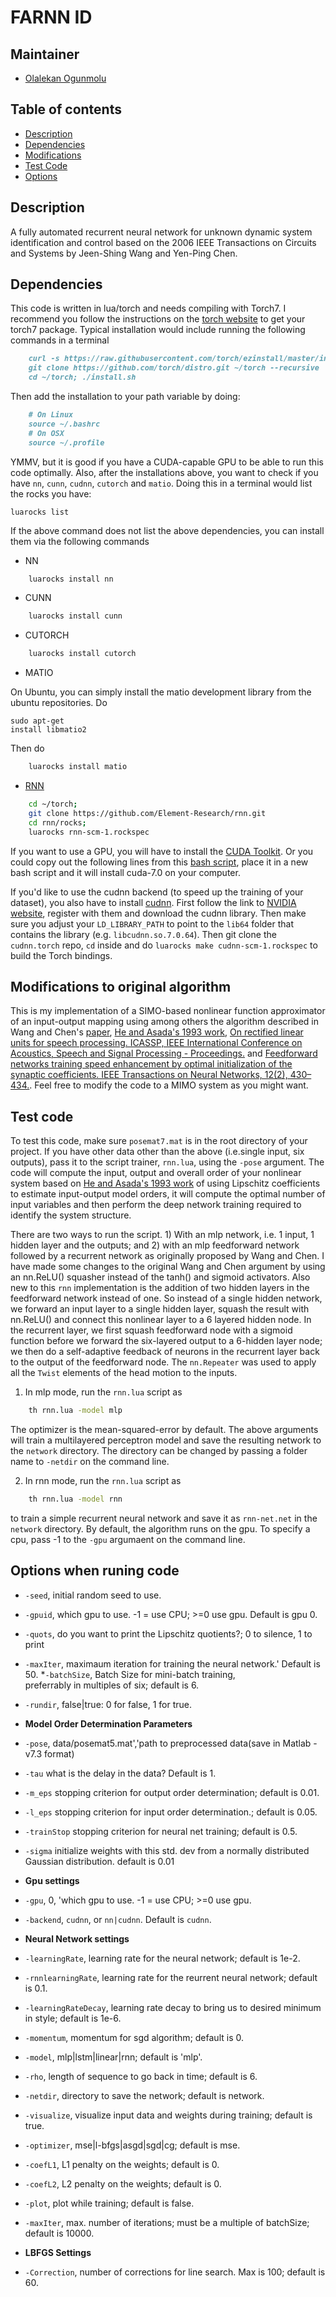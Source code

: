 # FARNN ID

## Maintainer

- [Olalekan Ogunmolu](http://lakehanne.github.io) 

## Table of contents
- [Description](#description)
- [Dependencies](#Dependencies)
- [Modifications](#modifications)
- [Test Code](#test-code)
- [Options](#options)


## Description
A fully automated recurrent neural network for unknown dynamic system identification and control based on the 2006 IEEE Transactions on Circuits and Systems by Jeen-Shing Wang and Yen-Ping Chen.

## Dependencies

This code is written in lua/torch and needs compiling with Torch7. I recommend you follow the instructions on the [torch website](http://torch.ch/docs/getting-started.html) to get your torch7 package. Typical installation would include running the following  commands in a terminal

```markdown
	curl -s https://raw.githubusercontent.com/torch/ezinstall/master/install-deps | bash
	git clone https://github.com/torch/distro.git ~/torch --recursive
	cd ~/torch; ./install.sh
```

Then add the installation to your path variable by doing:

```markdown
	# On Linux
	source ~/.bashrc
	# On OSX
	source ~/.profile
```

YMMV, but it is good if you have a CUDA-capable GPU to be able to run this code optimally. Also, after the installations above, you want to check if you have `nn`, `cunn`, `cudnn`, `cutorch` and `matio`. Doing this in a terminal would list the rocks you have:

<pre><code class="Terminal">luarocks list</code></pre>

If the above command does not list the above dependencies, you can install them via the following commands

- NN

```bash
	luarocks install nn
```

- CUNN

```bash
	luarocks install cunn
```

- CUTORCH

```bash
	luarocks install cutorch
```

- MATIO

On Ubuntu, you can simply install the matio  development library from the ubuntu repositories. Do <pre><code class="Terminal">sudo apt-get install libmatio2</code></pre>

Then do

```bash
	luarocks install matio
```

- [RNN](https://github.com/Element-Research/rnn)

```bash
	cd ~/torch;
	git clone https://github.com/Element-Research/rnn.git
	cd rnn/rocks; 
	luarocks rnn-scm-1.rockspec
```

If you want to use a GPU, you will have to install the [CUDA Toolkit](https://developer.nvidia.com/cuda-toolkit). Or you could copy out the following lines from this [bash script](https://github.com/lakehanne/Shells/blob/master/packages.sh#L282-L313), place it in a new bash script and it will install cuda-7.0 on your computer.

If you'd like to use the cudnn backend (to speed up the training of your dataset), you also have to install [cudnn](https://github.com/soumith/cudnn.torch). First follow the link to [NVIDIA website](https://developer.nvidia.com/cuDNN), register with them and download the cudnn library. Then make sure you adjust your `LD_LIBRARY_PATH` to point to the `lib64` folder that contains the library (e.g. `libcudnn.so.7.0.64`). Then git clone the `cudnn.torch` repo, `cd` inside and do `luarocks make cudnn-scm-1.rockspec` to build the Torch bindings.


## Modifications to original algorithm

This is my implementation of a SIMO-based nonlinear function approximator of an input-output mapping using among others the algorithm described in Wang and Chen's [paper](http://ieeexplore.ieee.org/xpl/abstractAuthors.jsp?arnumber=1643442), [He and Asada's 1993 work](http://ieeexplore.ieee.org/xpl/login.jsp?tp=&arnumber=4793346&url=http%3A%2F%2Fieeexplore.ieee.org%2Fxpls%2Fabs_all.jsp%3Farnumber%3D4793346), [On rectified linear units for speech processing. ICASSP, IEEE International Conference on Acoustics, Speech and Signal Processing - Proceedings.](http://doi.org/10.1109/ICASSP.2013.6638312) and  [Feedforward networks training speed enhancement by optimal initialization of the synaptic coefficients. IEEE Transactions on Neural Networks, 12(2), 430–434.](http://doi.org/10.1109/72.914538). Feel free to modify the code to a MIMO system as you might want.

## Test code

To test this code, make sure `posemat7.mat` is in the root directory of your project. If you have other data other than the above (i.e.single input, six outputs), pass it to the script trainer, `rnn.lua`, using the `-pose` argument. The code will compute the input, output and overall order of your nonlinear system based on [He and Asada's 1993 work](http://ieeexplore.ieee.org/xpl/login.jsp?tp=&arnumber=4793346&url=http%3A%2F%2Fieeexplore.ieee.org%2Fxpls%2Fabs_all.jsp%3Farnumber%3D4793346) of using Lipschitz coefficients to estimate input-output model orders, it will compute the optimal number of input variables and then perform the deep network training required to identify the system structure.

There are two ways to run the script. 1) With an mlp network, i.e. 1 input, 1 hidden layer and the outputs; and 2) with an mlp feedforward network followed by a recurrent network as originally proposed by Wang and Chen. I have made some changes to the original Wang and Chen argument by using an nn.ReLU() squasher instead of the tanh() and sigmoid activators. Also new to this `rnn` implementation is the addition of two hidden layers in the feedforward network instead of one. So instead of a single hidden network, we forward an input layer to a single hidden layer, squash the result with nn.ReLU() and connect this nonlinear layer to a 6 layered hidden node. In the recurrent layer, we first squash feedforward node with a sigmoid function before we forward the six-layered output to a 6-hidden layer node; we then do a self-adaptive feedback of neurons in the recurrent layer back to the output of the feedforward node. The `nn.Repeater` was used to apply all the `Twist` elements of the head motion to the inputs. 

1) In mlp mode, run the `rnn.lua` script as

```bash
	th rnn.lua -model mlp
```
The optimizer is the mean-squared-error by default. The above arguments will train a multilayered perceptron model and save the resulting network to the `network` directory. The directory can be changed by passing a folder name to `-netdir` on the command line.

2) In rnn mode, run the `rnn.lua` script as 

```bash
	th rnn.lua -model rnn
```

to train a simple recurrent neural network and save it as `rnn-net.net` in the `network` directory. By default, the algorithm runs on the gpu. To specify a cpu, pass -1 to the `-gpu` argumaent on the command line.

## Options when runing code

* `-seed`, 		initial random seed to use.
* `-gpuid`,  	which gpu to use. -1 = use CPU; >=0 use gpu.  Default is gpu 0.
* `-quots`,  	do you want to print the Lipschitz quotients?; 0 to silence, 1 to print
* `-maxIter`, 	maximaum iteration for training the neural network.' Default is 50.
*`-batchSize`, 	Batch Size for mini-batch training, \
                            preferrably in multiples of six; default is 6.

* `-rundir`,  	false|true: 0 for false, 1 for true.

* <b>Model Order Determination Parameters</b>
* `-pose`,		data/posemat5.mat','path to preprocessed data(save in Matlab -v7.3 format)
* `-tau`		what is the delay in the data? Default is 1.
* `-m_eps`		stopping criterion for output order determination; default is 0.01.
* `-l_eps`		stopping criterion for input order determination.; default is 0.05.
* `-trainStop`  stopping criterion for neural net training; default is 0.5.
* `-sigma` 		initialize weights with this std. dev from a normally distributed Gaussian distribution. default is 0.01

* <b>Gpu settings</b>
* `-gpu`, 0, 'which gpu to use. -1 = use CPU; >=0 use gpu.
* `-backend`, 	`cudnn`, or `nn|cudnn`. Default is `cudnn`.

*  <b>Neural Network settings</b>
* `-learningRate`,		learning rate for the neural network; default is 1e-2.
* `-rnnlearningRate`,	learning rate for the reurrent neural network; default is 0.1.
* `-learningRateDecay`, 	learning rate decay to bring us to desired minimum in style; default is 1e-6.
* `-momentum`,	momentum for sgd algorithm; default is 0.
* `-model`, 		mlp|lstm|linear|rnn; default is 'mlp'.
* `-rho`,		length of sequence to go back in time; default is  6.
* `-netdir`, 	directory to save the network; default is network.
* `-visualize`, 	visualize input data and weights during training; default is true.
* `-optimizer`, 	mse|l-bfgs|asgd|sgd|cg; default is mse.
* `-coefL1`, 	L1 penalty on the weights; default is 0.
* `-coefL2`, 	L2 penalty on the weights; default is 0.
* `-plot`, 		plot while training; default is false.
* `-maxIter`, 	max. number of iterations; must be a multiple of batchSize; default is 10000.

* <b>LBFGS Settings</b>
* `-Correction`, number of corrections for line search. Max is 100; default is 60.

	